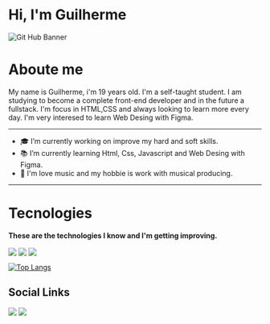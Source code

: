 <h1>Hi, I'm Guilherme</h1>

![Git Hub Banner](https://user-images.githubusercontent.com/78875727/111241688-63e23300-85dc-11eb-8c45-889cd5b67b77.gif)

# Aboute me

My name is Guilherme, i'm 19 years old. I'm a self-taught student. I am studying to become a complete front-end developer and in the future a fullstack. I'm focus in HTML,CSS and always looking to learn more every day. I'm very interesed to learn Web Desing with Figma.
- - -

- 🎓 I’m currently working on improve my hard and soft skills.
- 📚 I’m currently learning Html, Css, Javascript and Web Desing with Figma.
- 🎼 I'm love music and my hobbie is work with musical producing.

---

# Tecnologies

<b>These are the technologies I know and I'm getting improving.</b>

<img align="center" 
src="https://img.shields.io/badge/-HMTL5-FF5733?logo=html5&logoColor=black&logoWidth=30">
<img align="center" 
src="https://img.shields.io/badge/-CSS3-00BFFF?logo=css3&logoColor=black&logoWidth=30">
<img align="center" 
src="https://img.shields.io/badge/-Javascript-FFFF00?logo=javascript&logoColor=black&logoWidth=30">

[![Top Langs](https://github-readme-stats.vercel.app/api/top-langs/?username=guilhermehstrabello&layout=compact&show_icons=true&theme=material-palenight)](https://github.com/guilhermehstrabello/github-readme-stats)


## Social Links
[<img src = "https://img.shields.io/badge/Instagram-E4405F?style=for-the-badge&logo=instagram&logoColor=white">](https://www.instagram.com/_ghzzs/)
[<img src = "https://img.shields.io/badge/LinkedIn-0077B5?style=for-the-badge&logo=linkedin&logoColor=white">](https://www.linkedin.com/in/guilherme-strabello-2a9758156/)
